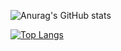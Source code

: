 <!-- ### FUFFUFFUFFUFFU -->
![Anurag's GitHub stats](https://github-readme-stats.vercel.app/api?username=haritsrizkall&count_private=true)

[![Top Langs](https://github-readme-stats.vercel.app/api/top-langs/?username=haritsrizkall&layout=compact)](https://github.com/haritsrizkall)
<!--
**haritsrizkall/haritsrizkall** is a ✨ _special_ ✨ repository because its `README.md` (this file) appears on your GitHub profile.

Here are some ideas to get you started:

- 🔭 I’m currently working on ...
- 🌱 I’m currently learning ...
- 👯 I’m looking to collaborate on ...
- 🤔 I’m looking for help with ...
- 💬 Ask me about ...
- 📫 How to reach me: ...
- 😄 Pronouns: ...
- ⚡ Fun fact: ...
-->
